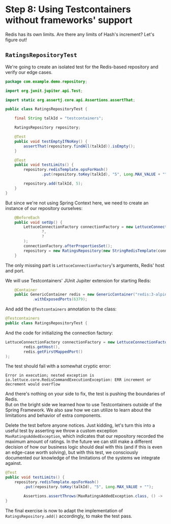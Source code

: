 # Step 8: Using Testcontainers without frameworks' support

Redis has its own limits. 
Are there any limits of Hash's increment? 
Let's figure out!

## `RatingsRepositoryTest`

We're going to create an isolated test for the Redis-based repository and verify our edge cases.

```java
package com.example.demo.repository;

import org.junit.jupiter.api.Test;

import static org.assertj.core.api.Assertions.assertThat;

public class RatingsRepositoryTest {

    final String talkId = "testcontainers";

    RatingsRepository repository;

    @Test
    public void testEmptyIfNoKey() {
        assertThat(repository.findAll(talkId)).isEmpty();
    }

    @Test
    public void testLimits() {
        repository.redisTemplate.opsForHash()
                .put(repository.toKey(talkId), "5", Long.MAX_VALUE + "");

        repository.add(talkId, 5);
    }
}
```

But since we're not using Spring Context here, we need to create an instance of our repository ourselves:

```java
    @BeforeEach
    public void setUp() {
        LettuceConnectionFactory connectionFactory = new LettuceConnectionFactory(
                ?,
                ?
        );
        connectionFactory.afterPropertiesSet();
        repository = new RatingsRepository(new StringRedisTemplate(connectionFactory));
    }
```

The only missing part is `LettuceConnectionFactory`'s arguments, Redis' host and port.

We will use Testcontainers' JUnit Jupiter extension for starting Redis:

```java
    @Container
    public GenericContainer redis = new GenericContainer("redis:3-alpine")
            .withExposedPorts(6379);
```

And add the `@Testcontainers` annotation to the class: 
```java
@Testcontainers
public class RatingsRepositoryTest {
```
And the code for initializing the connection factory:
```java
LettuceConnectionFactory connectionFactory = new LettuceConnectionFactory(
        redis.getHost(),
        redis.getFirstMappedPort()
);
```

The test should fail with a somewhat cryptic error:
```text
Error in execution; nested exception is io.lettuce.core.RedisCommandExecutionException: ERR increment or decrement would overflow
```
And there's nothing on your side to fix, the test is pushing the boundaries of Redis.  
But on the bright side we learned how to use Testcontainers outside of the Spring Framework. 
We also saw how we can utilize to learn about the limitations and behavior of extra components.

Delete the test before anyone notices. 
Just kidding, let's turn this into a useful test by asserting we throw a custom exception `MaxRatingsAddedException`,
which indicates that our repository recorded the maximum amount of ratings. 
In the future we can still make a different decision of how our business logic should deal with this (and if this is even an edge-case worth solving),
but with this test, we consciously documented our knowledge of the limitations of the systems we integrate against.
```java
@Test
public void testLimits() {
    repository.redisTemplate.opsForHash()
        .put(repository.toKey(talkId), "5", Long.MAX_VALUE + "");

        Assertions.assertThrows(MaxRatingsAddedException.class, () ->  repository.add(talkId, 5));
}
```

The final exercise is now to adapt the implementation of `RatingsRepository.add()` accordingly, to make the test pass.


